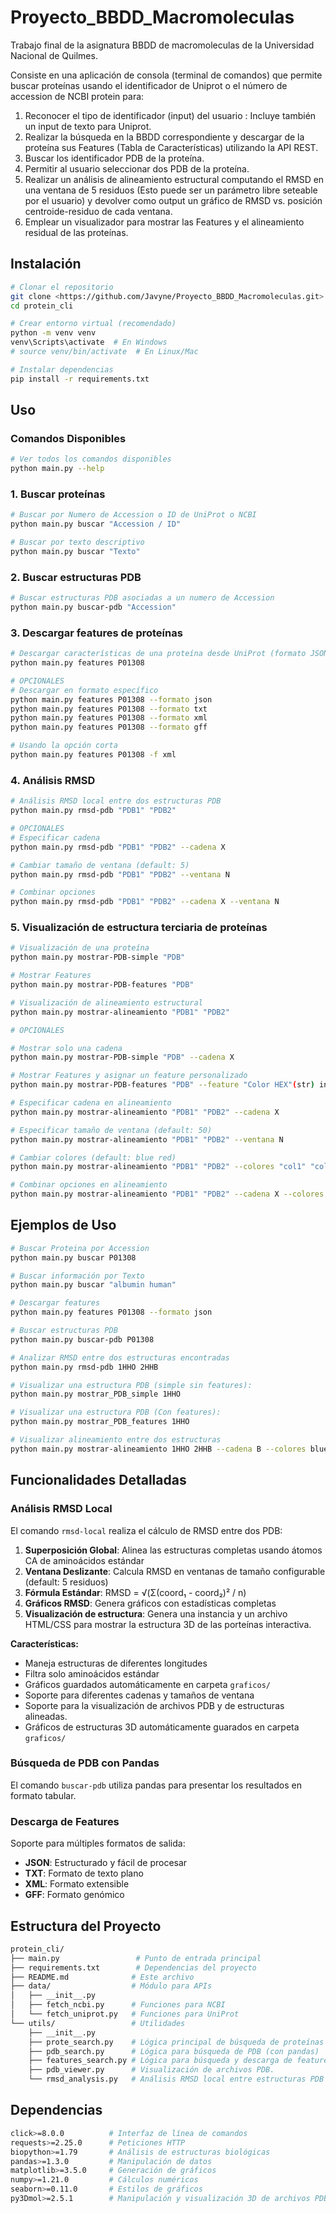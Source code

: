 # Proyecto_BBDD_Macromoleculas

Trabajo final de la asignatura BBDD de macromoleculas de la Universidad Nacional de Quilmes.

Consiste en una aplicación de consola (terminal de comandos) que permite buscar proteínas usando el identificador de Uniprot o el número de accession de NCBI protein para:

1. Reconocer el tipo de identificador (input) del usuario : Incluye también un input de texto para Uniprot.
2. Realizar la búsqueda en la BBDD correspondiente y descargar de la proteína sus Features (Tabla de Características) utilizando la API REST.
3. Buscar los identificador PDB de la proteína.
4. Permitir al usuario seleccionar dos PDB de la proteína.
5. Realizar un análisis de alineamiento estructural computando el RMSD en una ventana de 5 residuos (Esto puede ser un parámetro libre seteable por el usuario) y devolver como output un gráfico de RMSD vs. posición centroide-residuo de cada ventana.
6. Emplear un visualizador para mostrar las Features y el alineamiento residual de las proteínas.

## Instalación

```bash
# Clonar el repositorio
git clone <https://github.com/Javyne/Proyecto_BBDD_Macromoleculas.git>
cd protein_cli

# Crear entorno virtual (recomendado)
python -m venv venv
venv\Scripts\activate  # En Windows
# source venv/bin/activate  # En Linux/Mac

# Instalar dependencias
pip install -r requirements.txt
```

## Uso

### Comandos Disponibles

```bash
# Ver todos los comandos disponibles
python main.py --help
```

### 1. Buscar proteínas

```bash
# Buscar por Numero de Accession o ID de UniProt o NCBI
python main.py buscar "Accession / ID"

# Buscar por texto descriptivo
python main.py buscar "Texto"
```

### 2. Buscar estructuras PDB

```bash
# Buscar estructuras PDB asociadas a un numero de Accession
python main.py buscar-pdb "Accession"
```

### 3. Descargar features de proteínas

```bash
# Descargar características de una proteína desde UniProt (formato JSON por defecto)
python main.py features P01308

# OPCIONALES
# Descargar en formato específico
python main.py features P01308 --formato json
python main.py features P01308 --formato txt
python main.py features P01308 --formato xml
python main.py features P01308 --formato gff

# Usando la opción corta
python main.py features P01308 -f xml
```

### 4. Análisis RMSD

```bash
# Análisis RMSD local entre dos estructuras PDB
python main.py rmsd-pdb "PDB1" "PDB2"

# OPCIONALES
# Especificar cadena
python main.py rmsd-pdb "PDB1" "PDB2" --cadena X

# Cambiar tamaño de ventana (default: 5)
python main.py rmsd-pdb "PDB1" "PDB2" --ventana N

# Combinar opciones
python main.py rmsd-pdb "PDB1" "PDB2" --cadena X --ventana N
```

### 5. Visualización de estructura terciaria de proteínas

```bash
# Visualización de una proteína
python main.py mostrar-PDB-simple "PDB"

# Mostrar Features
python main.py mostrar-PDB-features "PDB" 

# Visualización de alineamiento estructural
python main.py mostrar-alineamiento "PDB1" "PDB2"

# OPCIONALES

# Mostrar solo una cadena
python main.py mostrar-PDB-simple "PDB" --cadena X

# Mostrar Features y asignar un feature personalizado
python main.py mostrar-PDB-features "PDB" --feature "Color HEX"(str) inicio(int) fin(int) "NombreFeature"(str)

# Especificar cadena en alineamiento
python main.py mostrar-alineamiento "PDB1" "PDB2" --cadena X

# Especificar tamaño de ventana (default: 50)
python main.py mostrar-alineamiento "PDB1" "PDB2" --ventana N

# Cambiar colores (default: blue red)
python main.py mostrar-alineamiento "PDB1" "PDB2" --colores "col1" "col2"

# Combinar opciones en alineamiento
python main.py mostrar-alineamiento "PDB1" "PDB2" --cadena X --colores "col1" "col2" --ventana 25
```

## Ejemplos de Uso

```bash
# Buscar Proteina por Accession
python main.py buscar P01308

# Buscar información por Texto
python main.py buscar "albumin human"

# Descargar features
python main.py features P01308 --formato json

# Buscar estructuras PDB
python main.py buscar-pdb P01308

# Analizar RMSD entre dos estructuras encontradas
python main.py rmsd-pdb 1HHO 2HHB

# Visualizar una estructura PDB (simple sin features):
python main.py mostrar_PDB_simple 1HHO

# Visualizar una estructura PDB (Con features):
python main.py mostrar_PDB_features 1HHO

# Visualizar alineamiento entre dos estructuras
python main.py mostrar-alineamiento 1HHO 2HHB --cadena B --colores blue green --ventana 10
```

## Funcionalidades Detalladas

### Análisis RMSD Local

El comando `rmsd-local` realiza el cálculo de RMSD entre dos PDB:

1. **Superposición Global**: Alinea las estructuras completas usando átomos CA de aminoácidos estándar
2. **Ventana Deslizante**: Calcula RMSD en ventanas de tamaño configurable (default: 5 residuos)
3. **Fórmula Estándar**: RMSD = √(Σ(coord₁ - coord₂)² / n)
4. **Gráficos RMSD**: Genera gráficos con estadísticas completas
5. **Visualización de estructura**: Genera una instancia y un archivo HTML/CSS para mostrar la estructura 3D de las porteínas interactiva.

**Características:**

- Maneja estructuras de diferentes longitudes
- Filtra solo aminoácidos estándar
- Gráficos guardados automáticamente en carpeta `graficos/`
- Soporte para diferentes cadenas y tamaños de ventana
- Soporte para la visualización de archivos PDB y de estructuras alineadas.
- Gráficos de estructuras 3D automáticamente guarados en carpeta `graficos/`

### Búsqueda de PDB con Pandas

El comando `buscar-pdb` utiliza pandas para presentar los resultados en formato tabular.

### Descarga de Features

Soporte para múltiples formatos de salida:

- **JSON**: Estructurado y fácil de procesar
- **TXT**: Formato de texto plano
- **XML**: Formato extensible
- **GFF**: Formato genómico

## Estructura del Proyecto

```bash
protein_cli/
├── main.py                 # Punto de entrada principal
├── requirements.txt        # Dependencias del proyecto
├── README.md              # Este archivo
├── data/                  # Módulo para APIs
│   ├── __init__.py
│   ├── fetch_ncbi.py      # Funciones para NCBI
│   └── fetch_uniprot.py   # Funciones para UniProt
└── utils/                 # Utilidades
    ├── __init__.py
    ├── prote_search.py    # Lógica principal de búsqueda de proteínas
    ├── pdb_search.py      # Lógica para búsqueda de PDB (con pandas)
    ├── features_search.py # Lógica para búsqueda y descarga de features
    ├── pdb_viewer.py      # Visualización de archivos PDB.
    └── rmsd_analysis.py   # Análisis RMSD local entre estructuras PDB
```

## Dependencias

```bash
click>=8.0.0          # Interfaz de línea de comandos
requests>=2.25.0      # Peticiones HTTP
biopython>=1.79       # Análisis de estructuras biológicas
pandas>=1.3.0         # Manipulación de datos
matplotlib>=3.5.0     # Generación de gráficos
numpy>=1.21.0         # Cálculos numéricos
seaborn>=0.11.0       # Estilos de gráficos
py3Dmol>=2.5.1        # Manipulación y visualización 3D de archivos PDB.
```
